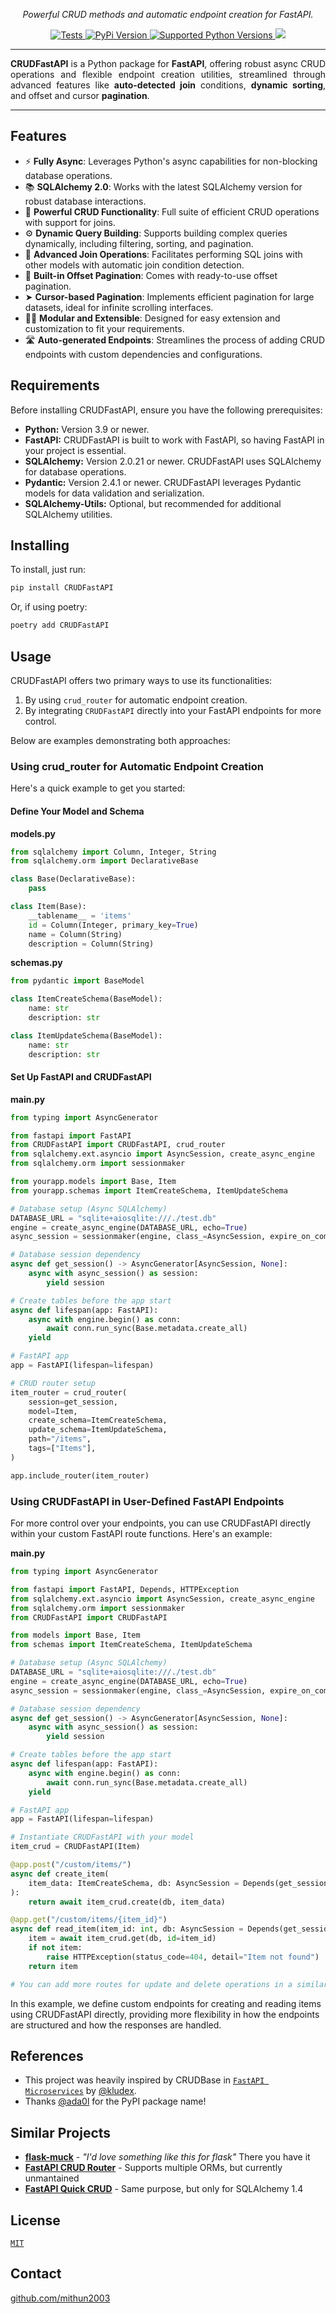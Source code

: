 <p align="center">
  <a href="https://mithun2003.github.io/CRUDFastAPI/">
    <!-- <img src="https://github.com/mithun2003/CRUDFastAPI/blob/main/assets/CRUDFastAPI.png?raw=true" alt="CRUDFastAPI written in white with a drawing of a gear and inside this gear a bolt." width="45%" height="auto"> -->
  </a>
</p>
<p align="center" markdown=1>
  <i>Powerful CRUD methods and automatic endpoint creation for FastAPI.</i>
</p>
<p align="center" markdown=1>
<a href="https://github.com/mithun2003/CRUDFastAPI/actions/workflows/tests.yml">
  <img src="https://github.com/mithun2003/CRUDFastAPI/actions/workflows/tests.yml/badge.svg" alt="Tests"/>
</a>
<a href="https://pypi.org/project/CRUDFastAPI/">
  <img src="https://img.shields.io/pypi/v/CRUDFastAPI?color=%2334D058&label=pypi%20package" alt="PyPi Version"/>
</a>
<a href="https://pypi.org/project/CRUDFastAPI/">
  <img src="https://img.shields.io/pypi/pyversions/CRUDFastAPI.svg?color=%2334D058" alt="Supported Python Versions"/>
</a>
<a href="https://codecov.io/gh/mithun2003/CRUDFastAPI" > 
  <img src="https://codecov.io/gh/mithun2003/CRUDFastAPI/graph/badge.svg?token=J7XUP29RKU"/> 
</a>
</p>
<hr>
<p align="justify">
<b>CRUDFastAPI</b> is a Python package for <b>FastAPI</b>, offering robust async CRUD operations and flexible endpoint creation utilities, streamlined through advanced features like <b>auto-detected join</b> conditions, <b>dynamic sorting</b>, and offset and cursor <b>pagination</b>.
</p>
<hr>
<h2>Features</h2>

- ⚡️ **Fully Async**: Leverages Python's async capabilities for non-blocking database operations.
- 📚 **SQLAlchemy 2.0**: Works with the latest SQLAlchemy version for robust database interactions.
- 🦾 **Powerful CRUD Functionality**: Full suite of efficient CRUD operations with support for joins.
- ⚙️ **Dynamic Query Building**: Supports building complex queries dynamically, including filtering, sorting, and pagination.
- 🤝 **Advanced Join Operations**: Facilitates performing SQL joins with other models with automatic join condition detection.
- 📖 **Built-in Offset Pagination**: Comes with ready-to-use offset pagination.
- ➤ **Cursor-based Pagination**: Implements efficient pagination for large datasets, ideal for infinite scrolling interfaces.
- 🤸‍♂️ **Modular and Extensible**: Designed for easy extension and customization to fit your requirements.
- 🛣️ **Auto-generated Endpoints**: Streamlines the process of adding CRUD endpoints with custom dependencies and configurations.

<h2>Requirements</h2>
<p>Before installing CRUDFastAPI, ensure you have the following prerequisites:</p>
<ul>
  <li><b>Python:</b> Version 3.9 or newer.</li>
  <li><b>FastAPI:</b> CRUDFastAPI is built to work with FastAPI, so having FastAPI in your project is essential.</li>
  <li><b>SQLAlchemy:</b> Version 2.0.21 or newer. CRUDFastAPI uses SQLAlchemy for database operations.</li>
  <li><b>Pydantic:</b> Version 2.4.1 or newer. CRUDFastAPI leverages Pydantic models for data validation and serialization.</li>
  <li><b>SQLAlchemy-Utils:</b> Optional, but recommended for additional SQLAlchemy utilities.</li>
</ul>

<h2>Installing</h2>

To install, just run:

```sh
pip install CRUDFastAPI
```

Or, if using poetry:

```sh
poetry add CRUDFastAPI
```

<h2>Usage</h2>

CRUDFastAPI offers two primary ways to use its functionalities:

1. By using `crud_router` for automatic endpoint creation.
2. By integrating `CRUDFastAPI` directly into your FastAPI endpoints for more control.

Below are examples demonstrating both approaches:

<h3>Using crud_router for Automatic Endpoint Creation</h3>

Here's a quick example to get you started:

<h4>Define Your Model and Schema</h4>

**models.py**

```python
from sqlalchemy import Column, Integer, String
from sqlalchemy.orm import DeclarativeBase

class Base(DeclarativeBase):
    pass

class Item(Base):
    __tablename__ = 'items'
    id = Column(Integer, primary_key=True)
    name = Column(String)
    description = Column(String)
```

**schemas.py**

```python
from pydantic import BaseModel

class ItemCreateSchema(BaseModel):
    name: str
    description: str

class ItemUpdateSchema(BaseModel):
    name: str
    description: str
```

<h4>Set Up FastAPI and CRUDFastAPI</h4>

**main.py**

```python
from typing import AsyncGenerator

from fastapi import FastAPI
from CRUDFastAPI import CRUDFastAPI, crud_router
from sqlalchemy.ext.asyncio import AsyncSession, create_async_engine
from sqlalchemy.orm import sessionmaker

from yourapp.models import Base, Item
from yourapp.schemas import ItemCreateSchema, ItemUpdateSchema

# Database setup (Async SQLAlchemy)
DATABASE_URL = "sqlite+aiosqlite:///./test.db"
engine = create_async_engine(DATABASE_URL, echo=True)
async_session = sessionmaker(engine, class_=AsyncSession, expire_on_commit=False)

# Database session dependency
async def get_session() -> AsyncGenerator[AsyncSession, None]:
    async with async_session() as session:
        yield session

# Create tables before the app start
async def lifespan(app: FastAPI):
    async with engine.begin() as conn:
        await conn.run_sync(Base.metadata.create_all)
    yield

# FastAPI app
app = FastAPI(lifespan=lifespan)

# CRUD router setup
item_router = crud_router(
    session=get_session,
    model=Item,
    create_schema=ItemCreateSchema,
    update_schema=ItemUpdateSchema,
    path="/items",
    tags=["Items"],
)

app.include_router(item_router)

```

<h3>Using CRUDFastAPI in User-Defined FastAPI Endpoints</h3>

For more control over your endpoints, you can use CRUDFastAPI directly within your custom FastAPI route functions. Here's an example:

**main.py**

```python
from typing import AsyncGenerator

from fastapi import FastAPI, Depends, HTTPException
from sqlalchemy.ext.asyncio import AsyncSession, create_async_engine
from sqlalchemy.orm import sessionmaker
from CRUDFastAPI import CRUDFastAPI

from models import Base, Item
from schemas import ItemCreateSchema, ItemUpdateSchema

# Database setup (Async SQLAlchemy)
DATABASE_URL = "sqlite+aiosqlite:///./test.db"
engine = create_async_engine(DATABASE_URL, echo=True)
async_session = sessionmaker(engine, class_=AsyncSession, expire_on_commit=False)

# Database session dependency
async def get_session() -> AsyncGenerator[AsyncSession, None]:
    async with async_session() as session:
        yield session

# Create tables before the app start
async def lifespan(app: FastAPI):
    async with engine.begin() as conn:
        await conn.run_sync(Base.metadata.create_all)
    yield

# FastAPI app
app = FastAPI(lifespan=lifespan)

# Instantiate CRUDFastAPI with your model
item_crud = CRUDFastAPI(Item)

@app.post("/custom/items/")
async def create_item(
    item_data: ItemCreateSchema, db: AsyncSession = Depends(get_session)
):
    return await item_crud.create(db, item_data)

@app.get("/custom/items/{item_id}")
async def read_item(item_id: int, db: AsyncSession = Depends(get_session)):
    item = await item_crud.get(db, id=item_id)
    if not item:
        raise HTTPException(status_code=404, detail="Item not found")
    return item

# You can add more routes for update and delete operations in a similar fashion
```

In this example, we define custom endpoints for creating and reading items using CRUDFastAPI directly, providing more flexibility in how the endpoints are structured and how the responses are handled.


## References

- This project was heavily inspired by CRUDBase in [`FastAPI Microservices`](https://github.com/Kludex/fastapi-microservices) by [@kludex](https://github.com/kludex).
- Thanks [@ada0l](https://github.com/ada0l) for the PyPI package name!

## Similar Projects

- **[flask-muck](https://github.com/dtiesling/flask-muck)** - _"I'd love something like this for flask"_ There you have it
- **[FastAPI CRUD Router](https://github.com/awtkns/fastapi-crudrouter)** - Supports multiple ORMs, but currently unmantained
- **[FastAPI Quick CRUD](https://github.com/LuisLuii/FastAPIQuickCRUD)** - Same purpose, but only for SQLAlchemy 1.4

## License

[`MIT`](LICENSE.md)

## Contact

[github.com/mithun2003](https://github.com/mithun2003/)

